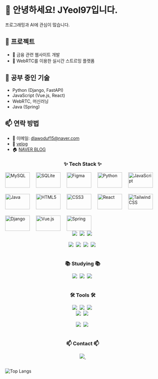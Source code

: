 # 👋 안녕하세요! JYeol97입니다.  
프로그래밍과 AI에 관심이 많습니다.

## 🔭 프로젝트
- 🎯 금융 관련 웹사이트 개발 
- 📡 WebRTC를 이용한 실시간 스트르밍 플랫폼

## 🌱 공부 중인 기술
- Python (Django, FastAPI)
- JavaScript (Vue.js, React)
- WebRTC, 머신러닝
- Java (Spring)

## 📫 연락 방법
- 📧 이메일: dlawoduf15@naver.com
- 🔗 [velog](https://velog.io/@dreamjob/posts)
- 🏠 [NAVER BLOG](https://blog.naver.com/icelatte28)

<!--내용 부분-->
<h3 align="center">✨ Tech Stack ✨</h3>
<div style="display: flex; flex-wrap: wrap; gap: 20px; justify-content: flex-start; align-items: center;">
    <img src="https://upload.wikimedia.org/wikipedia/en/d/dd/MySQL_logo.svg" alt="MySQL" width="80" height="50" style="object-fit: contain;">
    <img src="https://upload.wikimedia.org/wikipedia/commons/3/38/SQLite370.svg" alt="SQLite" width="80" height="50" style="object-fit: contain;">
    <img src="https://upload.wikimedia.org/wikipedia/commons/3/33/Figma-logo.svg" alt="Figma" width="80" height="50" style="object-fit: contain;">
    <img src="https://upload.wikimedia.org/wikipedia/commons/c/c3/Python-logo-notext.svg" alt="Python" width="80" height="50" style="object-fit: contain;">
    <img src="https://upload.wikimedia.org/wikipedia/commons/6/6a/JavaScript-logo.png" alt="JavaScript" width="80" height="50" style="object-fit: contain;">
    <img src="https://upload.wikimedia.org/wikipedia/commons/1/1b/Java_logo.svg" alt="Java" width="80" height="50" style="object-fit: contain;">
    <img src="https://upload.wikimedia.org/wikipedia/commons/6/61/HTML5_logo_and_wordmark.svg" alt="HTML5" width="80" height="50" style="object-fit: contain;">
    <img src="https://upload.wikimedia.org/wikipedia/commons/d/d5/CSS3_logo_and_wordmark.svg" alt="CSS3" width="80" height="50" style="object-fit: contain;">
    <img src="https://upload.wikimedia.org/wikipedia/commons/a/a7/React-icon.svg" alt="React" width="80" height="50" style="object-fit: contain;">
    <img src="https://upload.wikimedia.org/wikipedia/commons/d/d5/Tailwind_CSS_Logo.svg" alt="TailwindCSS" width="80" height="50" style="object-fit: contain;">
    <img src="https://upload.wikimedia.org/wikipedia/commons/7/75/Django_logo.svg" alt="Django" width="80" height="50" style="object-fit: contain;">
    <img src="https://upload.wikimedia.org/wikipedia/commons/9/95/Vue.js_Logo_2.svg" alt="Vue.js" width="80" height="50" style="object-fit: contain;">
    <img src="https://upload.wikimedia.org/wikipedia/commons/4/44/Spring_Framework_Logo_2018.svg" alt="Spring" width="80" height="50" style="object-fit: contain;">
</div>



<div align="center">
  <img src="https://img.shields.io/badge/styled--components-DB7093?style=for-the-badge&logo=styled-components&logoColor=ffd35b" />&nbsp
  <img src="https://img.shields.io/badge/tailwindcss-1daabb.svg?style=for-the-badge&logo=tailwind-css&logoColor=white" />&nbsp
  <img src="https://img.shields.io/badge/css3-1572B6.svg?style=for-the-badge&logo=css3&logoColor=white" />&nbsp
</div>

<br>

<div align="center">
  <img src="https://img.shields.io/badge/python-3670A0?style=for-the-badge&logo=python&logoColor=ffdd54" />&nbsp
  <img src="https://img.shields.io/badge/pandas-150458.svg?style=for-the-badge&logo=pandas&logoColor=white" />&nbsp
  <img src="https://img.shields.io/badge/numpy-4d77cf.svg?style=for-the-badge&logo=numpy&logoColor=white" />&nbsp
  <img src="https://img.shields.io/badge/Matplotlib-11557c.svg?style=for-the-badge&logo=Matplotlib&logoColor=white" />&nbsp
</div>

<br>

<h3 align="center">📚 Studying 📚</h3>
<div align="center">
  <img src="https://img.shields.io/badge/typescript-007ACC.svg?style=for-the-badge&logo=typescript&logoColor=white" />&nbsp
  <img src="https://img.shields.io/badge/React%20Query-FF4154?style=for-the-badge&logo=react%20query&logoColor=white" />&nbsp
  <img src="https://img.shields.io/badge/Recoil-3578E5?style=for-the-badge&logo=recoil&logoColor=white" />&nbsp
</div>

<br>

<h3 align="center">🛠 Tools 🛠</h3>
<div align="center">
  <img src="https://img.shields.io/badge/git-F05033.svg?style=for-the-badge&logo=git&logoColor=white" />&nbsp
  <img src="https://img.shields.io/badge/github-181717.svg?style=for-the-badge&logo=github&logoColor=white" />&nbsp
  <img src="https://img.shields.io/badge/Notion-F3F3F3.svg?style=for-the-badge&logo=notion&logoColor=black" />&nbsp
</div>

<div align="center">
  <img src="https://img.shields.io/badge/adobe%20photoshop-08253c.svg?style=for-the-badge&logo=adobe%20photoshop&logoColor=37abff" />&nbsp
  <img src="https://img.shields.io/badge/figma-F24E1E.svg?style=for-the-badge&logo=figma&logoColor=white" />&nbsp
</div>

<br>

<div align="center">
  <img src="https://img.shields.io/badge/VSCode-2C2C32.svg?style=for-the-badge&logo=visual-studio-code&logoColor=22ABF3" />&nbsp
  <img src="https://img.shields.io/badge/jupyter-2C2C32.svg?style=for-the-badge&logo=jupyter&logoColor=F37726" />&nbsp
<!--   <img src="https://img.shields.io/badge/Colab-2C2C32.svg?style=for-the-badge&logo=googlecolab&logoColor=F9AB00" />&nbsp -->
</div>

<br>

<h3 align="center">📫 Contact 📫</h3>
<div align="center">
  <a href="[https://velog.io/@oka1313](https://velog.io/@dreamjob/posts)">
    <img src="https://img.shields.io/badge/Velog-1EBC8F?style=for-the-badge&logo=velog&logoColor=white" />&nbsp
  </a>

</div>

## 
![Top Langs](https://github-readme-stats.vercel.app/api/top-langs/?username=JYeol97&layout=compact)
